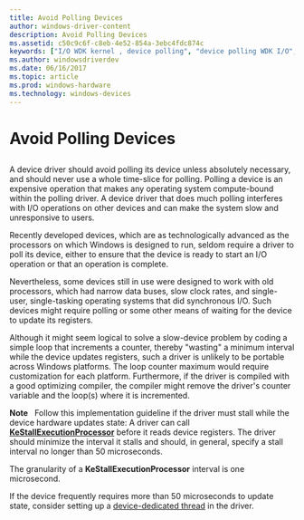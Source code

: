 ```yaml
---
title: Avoid Polling Devices
author: windows-driver-content
description: Avoid Polling Devices
ms.assetid: c50c9c6f-c8eb-4e52-854a-3ebc4fdc874c
keywords: ["I/O WDK kernel , device polling", "device polling WDK I/O", "polling devices WDK I/O", "loop counters WDK I/O", "counters WDK I/O"]
ms.author: windowsdriverdev
ms.date: 06/16/2017
ms.topic: article
ms.prod: windows-hardware
ms.technology: windows-devices
---
```


# Avoid Polling Devices


## <a href="" id="ddk-polling-a-device-kg"></a>


A device driver should avoid polling its device unless absolutely necessary, and should never use a whole time-slice for polling. Polling a device is an expensive operation that makes any operating system compute-bound within the polling driver. A device driver that does much polling interferes with I/O operations on other devices and can make the system slow and unresponsive to users.

Recently developed devices, which are as technologically advanced as the processors on which Windows is designed to run, seldom require a driver to poll its device, either to ensure that the device is ready to start an I/O operation or that an operation is complete.

Nevertheless, some devices still in use were designed to work with old processors, which had narrow data buses, slow clock rates, and single-user, single-tasking operating systems that did synchronous I/O. Such devices might require polling or some other means of waiting for the device to update its registers.

Although it might seem logical to solve a slow-device problem by coding a simple loop that increments a counter, thereby "wasting" a minimum interval while the device updates registers, such a driver is unlikely to be portable across Windows platforms. The loop counter maximum would require customization for each platform. Furthermore, if the driver is compiled with a good optimizing compiler, the compiler might remove the driver's counter variable and the loop(s) where it is incremented.

**Note**   Follow this implementation guideline if the driver must stall while the device hardware updates state:
A driver can call [**KeStallExecutionProcessor**](https://msdn.microsoft.com/library/windows/hardware/ff553295) before it reads device registers. The driver should minimize the interval it stalls and should, in general, specify a stall interval no longer than 50 microseconds.

The granularity of a **KeStallExecutionProcessor** interval is one microsecond.

If the device frequently requires more than 50 microseconds to update state, consider setting up a [device-dedicated thread](device-dedicated-threads.md) in the driver.

 

 

 




